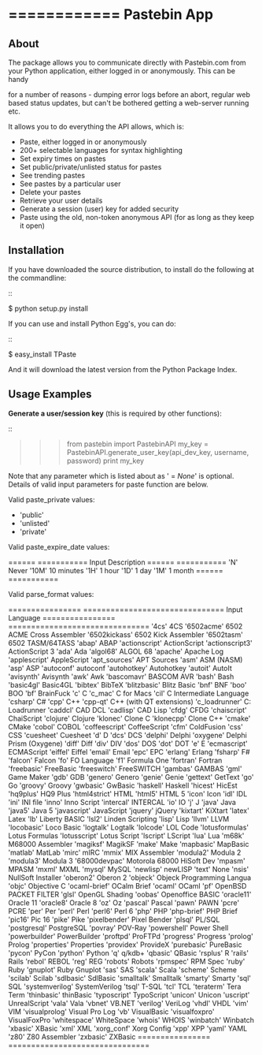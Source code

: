 ============
Pastebin App
============

About
-----

The package allows you to communicate directly with Pastebin.com from your Python application, either logged in or anonymously. This can be handy 

for a number of reasons - dumping error logs before an abort, regular web based status updates, but can't be bothered getting a web-server running etc.

It allows you to do everything the API allows, which is:

- Paste, either logged in or anonymously
- 200+ selectable languages for syntax highlighting
- Set expiry times on pastes
- Set public/private/unlisted status for pastes
- See trending pastes
- See pastes by a particular user
- Delete your pastes
- Retrieve your user details
- Generate a session (user) key for added security
- Paste using the old, non-token anonymous API (for as long as they keep it open)




Installation
------------

If you have downloaded the source distribution, to install do the following at the commandline: 

::
   
   $ python setup.py install


If you can use and install Python Egg's, you can do:

::

   $ easy_install TPaste


And it will download the latest version from the Python Package Index.




Usage Examples
--------------

**Generate a user/session key** (this is required by other functions):

::

   >>> from pastebin import PastebinAPI
   >>> my_key = PastebinAPI.generate_user_key(api_dev_key, username, password)
   >>> print my_key


Note that any parameter which is listed about as ' = *None*' is optional. 
Details of valid input parameters for paste function are below.


Valid paste_private values: 

- 'public'
- 'unlisted'
- 'private'



Valid paste_expire_date values:

======  ===========
Input   Description
======  ===========
'N'     Never
'10M'   10 minutes
'1H'    1 hour
'1D'    1 day
'1M'    1 month
======  ===========


Valid parse_format values:


================  =============================== 
     Input                   Language
================  =============================== 
'4cs'             4CS
'6502acme'        6502 ACME Cross Assembler
'6502kickass'     6502 Kick Assembler
'6502tasm'        6502 TASM/64TASS
'abap'            ABAP
'actionscript'    ActionScript
'actionscript3'   ActionScript 3
'ada'             Ada
'algol68'         ALGOL 68
'apache'          Apache Log
'applescript'     AppleScript
'apt_sources'     APT Sources
'asm'             ASM (NASM)
'asp'             ASP
'autoconf'        autoconf
'autohotkey'      Autohotkey
'autoit'          AutoIt
'avisynth'        Avisynth
'awk'             Awk
'bascomavr'       BASCOM AVR
'bash'            Bash
'basic4gl'        Basic4GL
'bibtex'          BibTeX
'blitzbasic'      Blitz Basic
'bnf'             BNF
'boo'             BOO
'bf'              BrainFuck
'c'               C
'c_mac'           C for Macs
'cil'             C Intermediate Language
'csharp'          C#
'cpp'             C++
'cpp-qt'          C++ (with QT extensions)
'c_loadrunner'    C: Loadrunner
'caddcl'          CAD DCL
'cadlisp'         CAD Lisp
'cfdg'            CFDG
'chaiscript'      ChaiScript
'clojure'         Clojure
'klonec'          Clone C
'klonecpp'        Clone C++
'cmake'           CMake
'cobol'           COBOL
'coffeescript'    CoffeeScript
'cfm'             ColdFusion
'css'             CSS
'cuesheet'        Cuesheet
'd'               D
'dcs'             DCS
'delphi'          Delphi
'oxygene'         Delphi Prism (Oxygene)
'diff'            Diff
'div'             DIV
'dos'             DOS
'dot'             DOT
'e'               E
'ecmascript'      ECMAScript
'eiffel'          Eiffel
'email'           Email
'epc'             EPC
'erlang'          Erlang
'fsharp'          F#
'falcon'          Falcon
'fo'              FO Language
'f1'              Formula One
'fortran'         Fortran
'freebasic'       FreeBasic
'freeswitch'      FreeSWITCH
'gambas'          GAMBAS
'gml'             Game Maker
'gdb'             GDB
'genero'          Genero
'genie'           Genie
'gettext'         GetText
'go'              Go
'groovy'          Groovy
'gwbasic'         GwBasic
'haskell'         Haskell
'hicest'          HicEst
'hq9plus'         HQ9 Plus
'html4strict'     HTML
'html5'           HTML 5
'icon'            Icon
'idl'             IDL
'ini'             INI file
'inno'            Inno Script
'intercal'        INTERCAL
'io'              IO
'j'               J
'java'            Java
'java5'           Java 5
'javascript'      JavaScript
'jquery'          jQuery
'kixtart'         KiXtart
'latex'           Latex
'lb'              Liberty BASIC
'lsl2'            Linden Scripting
'lisp'            Lisp
'llvm'            LLVM
'locobasic'       Loco Basic
'logtalk'         Logtalk
'lolcode'         LOL Code
'lotusformulas'   Lotus Formulas
'lotusscript'     Lotus Script
'lscript'         LScript
'lua'             Lua
'm68k'            M68000 Assembler
'magiksf'         MagikSF
'make'            Make
'mapbasic'        MapBasic
'matlab'          MatLab
'mirc'            mIRC
'mmix'            MIX Assembler
'modula2'         Modula 2
'modula3'         Modula 3
'68000devpac'     Motorola 68000 HiSoft Dev
'mpasm'           MPASM
'mxml'            MXML
'mysql'           MySQL
'newlisp'         newLISP
'text'            None
'nsis'            NullSoft Installer
'oberon2'         Oberon 2
'objeck'          Objeck Programming Langua
'objc'            Objective C
'ocaml-brief'     OCalm Brief
'ocaml'           OCaml
'pf'              OpenBSD PACKET FILTER
'glsl'            OpenGL Shading
'oobas'           Openoffice BASIC
'oracle11'        Oracle 11
'oracle8'         Oracle 8
'oz'              Oz
'pascal'          Pascal
'pawn'            PAWN
'pcre'            PCRE
'per'             Per
'perl'            Perl
'perl6'           Perl 6
'php'             PHP
'php-brief'       PHP Brief
'pic16'           Pic 16
'pike'            Pike
'pixelbender'     Pixel Bender
'plsql'           PL/SQL
'postgresql'      PostgreSQL
'povray'          POV-Ray
'powershell'      Power Shell
'powerbuilder'    PowerBuilder
'proftpd'         ProFTPd
'progress'        Progress
'prolog'          Prolog
'properties'      Properties
'providex'        ProvideX
'purebasic'       PureBasic
'pycon'           PyCon
'python'          Python
'q'               q/kdb+
'qbasic'          QBasic
'rsplus'          R
'rails'           Rails
'rebol'           REBOL
'reg'             REG
'robots'          Robots
'rpmspec'         RPM Spec
'ruby'            Ruby
'gnuplot'         Ruby Gnuplot
'sas'             SAS
'scala'           Scala
'scheme'          Scheme
'scilab'          Scilab
'sdlbasic'        SdlBasic
'smalltalk'       Smalltalk
'smarty'          Smarty
'sql'             SQL
'systemverilog'   SystemVerilog
'tsql'            T-SQL
'tcl'             TCL
'teraterm'        Tera Term
'thinbasic'       thinBasic
'typoscript'      TypoScript
'unicon'          Unicon
'uscript'         UnrealScript
'vala'            Vala
'vbnet'           VB.NET
'verilog'         VeriLog
'vhdl'            VHDL
'vim'             VIM
'visualprolog'    Visual Pro Log
'vb'              VisualBasic
'visualfoxpro'    VisualFoxPro
'whitespace'      WhiteSpace
'whois'           WHOIS
'winbatch'        Winbatch
'xbasic'          XBasic
'xml'             XML
'xorg_conf'       Xorg Config
'xpp'             XPP
'yaml'            YAML
'z80'             Z80 Assembler
'zxbasic'         ZXBasic
================  ===============================
